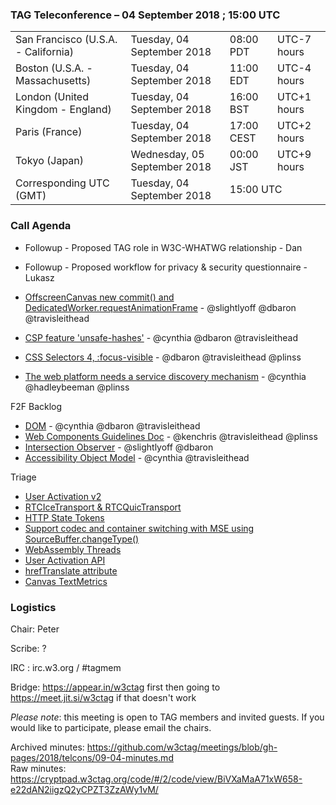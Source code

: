 ### TAG Teleconference – 04 September 2018 ; 15:00 UTC

<table>
<tr><td> San Francisco (U.S.A. - California) <td> Tuesday, 04 September 2018 <td> 08:00 PDT <td> UTC-7 hours
<tr><td> Boston (U.S.A. - Massachusetts) <td> Tuesday, 04 September 2018 <td> 11:00 EDT <td> UTC-4 hours
<tr><td> London (United Kingdom - England) <td> Tuesday, 04 September 2018 <td> 16:00 BST <td> UTC+1 hours
<tr><td> Paris (France) <td> Tuesday, 04 September 2018 <td> 17:00 CEST <td> UTC+2 hours
<tr><td> Tokyo (Japan) <td> Wednesday, 05 September 2018 <td> 00:00 JST <td> UTC+9 hours
<tr><td> Corresponding UTC (GMT) <td> Tuesday, 04 September 2018 <td colspan=2> 15:00 UTC
</table>


### Call Agenda

* Followup - Proposed TAG role in W3C-WHATWG relationship - Dan
* Followup - Proposed workflow for privacy & security questionnaire - Lukasz

* [OffscreenCanvas new commit() and DedicatedWorker.requestAnimationFrame](https://github.com/w3ctag/design-reviews/issues/288) - @slightlyoff @dbaron @travisleithead
* [CSP feature 'unsafe-hashes'](https://github.com/w3ctag/design-reviews/issues/291) - @cynthia @dbaron @travisleithead
* [CSS Selectors 4, :focus-visible](https://github.com/w3ctag/design-reviews/issues/233) - @dbaron @travisleithead @plinss
* [The web platform needs a service discovery mechanism](https://github.com/w3ctag/design-reviews/issues/240) - @cynthia @hadleybeeman @plinss


F2F Backlog
* [DOM](https://github.com/w3ctag/design-reviews/issues/229) - @cynthia @dbaron @travisleithead
* [Web Components Guidelines Doc](https://github.com/w3ctag/design-reviews/issues/227) - @kenchris @travisleithead @plinss
* [Intersection Observer](https://github.com/w3ctag/design-reviews/issues/197) - @slightlyoff @dbaron
* [Accessibility Object Model](https://github.com/w3ctag/design-reviews/issues/134) - @cynthia @travisleithead

Triage
* [User Activation v2](https://github.com/w3ctag/design-reviews/issues/295)
* [RTCIceTransport & RTCQuicTransport ](https://github.com/w3ctag/design-reviews/issues/296)
* [HTTP State Tokens](https://github.com/w3ctag/design-reviews/issues/297)
* [Support codec and container switching with MSE using SourceBuffer.changeType() ](https://github.com/w3ctag/design-reviews/issues/298)
* [WebAssembly Threads ](https://github.com/w3ctag/design-reviews/issues/299)
* [User Activation API ](https://github.com/w3ctag/design-reviews/issues/300)
* [hrefTranslate attribute](https://github.com/w3ctag/design-reviews/issues/301)
* [Canvas TextMetrics](https://github.com/w3ctag/design-reviews/issues/302)

### Logistics

Chair: Peter

Scribe: ?

IRC : irc.w3.org / #tagmem

Bridge: https://appear.in/w3ctag first then going to https://meet.jit.si/w3ctag if that doesn't work

*Please note*: this meeting is open to TAG members and invited guests. If you would like to participate, please email the chairs.

Archived minutes: https://github.com/w3ctag/meetings/blob/gh-pages/2018/telcons/09-04-minutes.md  
Raw minutes: https://cryptpad.w3ctag.org/code/#/2/code/view/BiVXaMaA71xW658-e22dAN2iigzQ2yCPZT3ZzAWy1vM/
